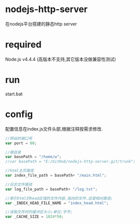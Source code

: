 # nodejs-http-server
在nodejs平台搭建的静态http server

# required
Node.js v4.4.4  (高版本不支持,其它版本没做兼容性测试)

# run
start.bat

# config
配置信息在index.js文件头部,根据注释按需求修改.
```js
//网站的端口号
var port = 80;

//根目录
var basePath = "/home/w";
//var basePath = "E:/GitHub/nodejs-http-server.git/trunk";

//html主页路径
var index_file_path = basePath+ "/main.html";

//日志文件路径
var log_file_path = basePath+ "/log.txt";

//索引html的head区域的文件内容,指向的文件,这是相对路径;
var _INDEX_HEAD_FILE_NAME = "index_head.html";

//读取文件时的缓冲区大小;单位:字节;
var _CACHE_SIZE = 1024*50;
```
